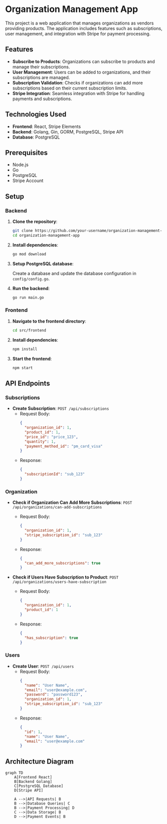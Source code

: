 # Organization Management App

This project is a web application that manages organizations as vendors providing products. The application includes features such as subscriptions, user management, and integration with Stripe for payment processing.

## Features

- **Subscribe to Products**: Organizations can subscribe to products and manage their subscriptions.
- **User Management**: Users can be added to organizations, and their subscriptions are managed.
- **Subscription Validation**: Checks if organizations can add more subscriptions based on their current subscription limits.
- **Stripe Integration**: Seamless integration with Stripe for handling payments and subscriptions.

## Technologies Used

- **Frontend**: React, Stripe Elements
- **Backend**: Golang, Gin, GORM, PostgreSQL, Stripe API
- **Database**: PostgreSQL

## Prerequisites

- Node.js
- Go
- PostgreSQL
- Stripe Account

## Setup

### Backend

1. **Clone the repository**:

    ```sh
    git clone https://github.com/your-username/organization-management-app.git
    cd organization-management-app
    ```

2. **Install dependencies**:

    ```sh
    go mod download
    ```

3. **Setup PostgreSQL database**:

    Create a database and update the database configuration in `config/config.go`.

4. **Run the backend**:

    ```sh
    go run main.go
    ```

### Frontend

1. **Navigate to the frontend directory**:

    ```sh
    cd src/frontend
    ```

2. **Install dependencies**:

    ```sh
    npm install
    ```

3. **Start the frontend**:

    ```sh
    npm start
    ```

## API Endpoints

### Subscriptions

- **Create Subscription**: `POST /api/subscriptions`
    - Request Body:
      ```json
      {
        "organization_id": 1,
        "product_id": 1,
        "price_id": "price_123",
        "quantity": 1,
        "payment_method_id": "pm_card_visa"
      }
      ```
    - Response:
      ```json
      {
        "subscriptionId": "sub_123"
      }
      ```

### Organization

- **Check if Organization Can Add More Subscriptions**: `POST /api/organizations/can-add-subscriptions`
    - Request Body:
      ```json
      {
        "organization_id": 1,
        "stripe_subscription_id": "sub_123"
      }
      ```
    - Response:
      ```json
      {
        "can_add_more_subscriptions": true
      }
      ```

- **Check if Users Have Subscription to Product**: `POST /api/organizations/users-have-subscription`
    - Request Body:
      ```json
      {
        "organization_id": 1,
        "product_id": 1
      }
      ```
    - Response:
      ```json
      {
        "has_subscription": true
      }
      ```

### Users

- **Create User**: `POST /api/users`
    - Request Body:
      ```json
      {
        "name": "User Name",
        "email": "user@example.com",
        "password": "password123",
        "organization_id": 1,
        "stripe_subscription_id": "sub_123"
      }
      ```
    - Response:
      ```json
      {
        "id": 1,
        "name": "User Name",
        "email": "user@example.com"
      }
      ```

## Architecture Diagram

```mermaid
graph TD
    A[Frontend React]
    B[Backend Golang]
    C[PostgreSQL Database]
    D[Stripe API]
    
    A -->|API Requests| B
    B -->|Database Queries| C
    B -->|Payment Processing| D
    C -->|Data Storage| B
    D -->|Payment Events| B
